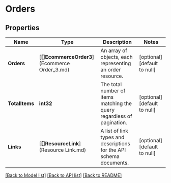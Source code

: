 # Orders

## Properties
Name | Type | Description | Notes
------------ | ------------- | ------------- | -------------
**Orders** | [**[]EcommerceOrder3**](Ecommerce Order_3.md) | An array of objects, each representing an order resource. | [optional] [default to null]
**TotalItems** | **int32** | The total number of items matching the query regardless of pagination. | [optional] [default to null]
**Links** | [**[]ResourceLink**](Resource Link.md) | A list of link types and descriptions for the API schema documents. | [optional] [default to null]

[[Back to Model list]](../README.md#documentation-for-models) [[Back to API list]](../README.md#documentation-for-api-endpoints) [[Back to README]](../README.md)

